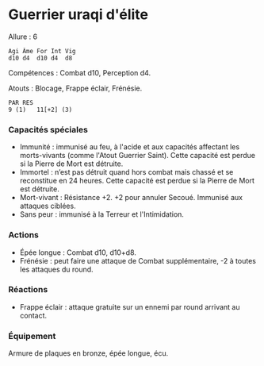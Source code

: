 # Guerrier uraqi d'élite

Allure : 6

	Agi	Âme	For	Int	Vig
	d10	d4	d10	d4	d8

Compétences : Combat d10, Perception d4.

Atouts : Blocage, Frappe éclair, Frénésie.

	PAR	RES
	9 (1)	11[+2] (3)

### Capacités spéciales
- Immunité : immunisé au feu, à l'acide et aux capacités affectant les morts-vivants (comme l'Atout Guerrier Saint). Cette capacité est perdue si la Pierre de Mort est détruite.
- Immortel : n’est pas détruit quand hors combat mais chassé et se reconstitue en 24 heures. Cette capacité est perdue si la Pierre de Mort est détruite.
- Mort-vivant : Résistance +2. +2 pour annuler Secoué. Immunisé aux attaques ciblées.
- Sans peur : immunisé à la Terreur et l'Intimidation.

### Actions
- Épée longue : Combat d10, d10+d8.
- Frénésie : peut faire une attaque de Combat supplémentaire, -2 à toutes les attaques du round.

### Réactions
- Frappe éclair : attaque gratuite sur un ennemi par round arrivant au contact.
### Équipement
Armure de plaques en bronze, épée longue, écu.
